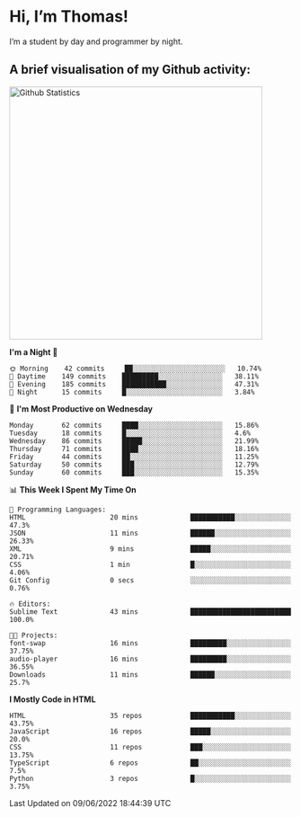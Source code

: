 # Hi, I’m Thomas!
I’m a student by day and programmer by night.

## A brief visualisation of my Github activity:

<img title="My Github Statistics" alt="Github Statistics" width="450px" src="https://github-readme-stats.vercel.app/api?username=thomasrettig&show_icons=true&include_all_commits=true&count_private=true&&hide=issues&theme=tokyonight&border_radius=6px"/>

<!--START_SECTION:waka-->
**I'm a Night 🦉** 

```text
🌞 Morning    42 commits     ██░░░░░░░░░░░░░░░░░░░░░░░   10.74% 
🌆 Daytime    149 commits    █████████░░░░░░░░░░░░░░░░   38.11% 
🌃 Evening    185 commits    ███████████░░░░░░░░░░░░░░   47.31% 
🌙 Night      15 commits     █░░░░░░░░░░░░░░░░░░░░░░░░   3.84%

```
📅 **I'm Most Productive on Wednesday** 

```text
Monday       62 commits     ████░░░░░░░░░░░░░░░░░░░░░   15.86% 
Tuesday      18 commits     █░░░░░░░░░░░░░░░░░░░░░░░░   4.6% 
Wednesday    86 commits     █████░░░░░░░░░░░░░░░░░░░░   21.99% 
Thursday     71 commits     ████░░░░░░░░░░░░░░░░░░░░░   18.16% 
Friday       44 commits     ██░░░░░░░░░░░░░░░░░░░░░░░   11.25% 
Saturday     50 commits     ███░░░░░░░░░░░░░░░░░░░░░░   12.79% 
Sunday       60 commits     ███░░░░░░░░░░░░░░░░░░░░░░   15.35%

```


📊 **This Week I Spent My Time On** 

```text
💬 Programming Languages: 
HTML                     20 mins             ███████████░░░░░░░░░░░░░░   47.3% 
JSON                     11 mins             ██████░░░░░░░░░░░░░░░░░░░   26.33% 
XML                      9 mins              █████░░░░░░░░░░░░░░░░░░░░   20.71% 
CSS                      1 min               █░░░░░░░░░░░░░░░░░░░░░░░░   4.06% 
Git Config               0 secs              ░░░░░░░░░░░░░░░░░░░░░░░░░   0.76%

🔥 Editors: 
Sublime Text             43 mins             █████████████████████████   100.0%

🐱‍💻 Projects: 
font-swap                16 mins             █████████░░░░░░░░░░░░░░░░   37.75% 
audio-player             16 mins             █████████░░░░░░░░░░░░░░░░   36.55% 
Downloads                11 mins             ██████░░░░░░░░░░░░░░░░░░░   25.7%

```

**I Mostly Code in HTML** 

```text
HTML                     35 repos            ███████████░░░░░░░░░░░░░░   43.75% 
JavaScript               16 repos            █████░░░░░░░░░░░░░░░░░░░░   20.0% 
CSS                      11 repos            ███░░░░░░░░░░░░░░░░░░░░░░   13.75% 
TypeScript               6 repos             ██░░░░░░░░░░░░░░░░░░░░░░░   7.5% 
Python                   3 repos             █░░░░░░░░░░░░░░░░░░░░░░░░   3.75%

```



 Last Updated on 09/06/2022 18:44:39 UTC
<!--END_SECTION:waka-->
